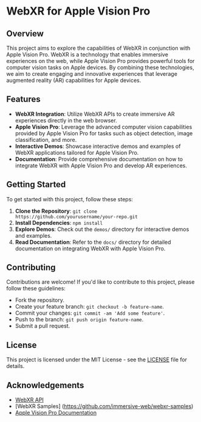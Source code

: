 # WebXR for Apple Vision Pro

## Overview

This project aims to explore the capabilities of WebXR in conjunction with Apple Vision Pro. WebXR is a technology that enables immersive experiences on the web, while Apple Vision Pro provides powerful tools for computer vision tasks on Apple devices. By combining these technologies, we aim to create engaging and innovative experiences that leverage augmented reality (AR) capabilities for Apple devices.

## Features

- **WebXR Integration**: Utilize WebXR APIs to create immersive AR experiences directly in the web browser.
- **Apple Vision Pro**: Leverage the advanced computer vision capabilities provided by Apple Vision Pro for tasks such as object detection, image classification, and more.
- **Interactive Demos**: Showcase interactive demos and examples of WebXR applications tailored for Apple Vision Pro.
- **Documentation**: Provide comprehensive documentation on how to integrate WebXR with Apple Vision Pro and develop AR experiences.

## Getting Started

To get started with this project, follow these steps:

1. **Clone the Repository**: `git clone https://github.com/yourusername/your-repo.git`
2. **Install Dependencies**: `npm install`
3. **Explore Demos**: Check out the `demos/` directory for interactive demos and examples.
4. **Read Documentation**: Refer to the `docs/` directory for detailed documentation on integrating WebXR with Apple Vision Pro.

## Contributing

Contributions are welcome! If you'd like to contribute to this project, please follow these guidelines:

- Fork the repository.
- Create your feature branch: `git checkout -b feature-name`.
- Commit your changes: `git commit -am 'Add some feature'`.
- Push to the branch: `git push origin feature-name`.
- Submit a pull request.

## License

This project is licensed under the MIT License - see the [LICENSE](LICENSE) file for details.

## Acknowledgements

- [WebXR API](https://immersive-web.github.io/webxr/)
- [WebXR Samples] (https://github.com/immersive-web/webxr-samples)
- [Apple Vision Pro Documentation](https://developer.apple.com/documentation/vision)
